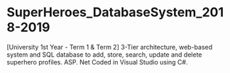 # SuperHeroes_DatabaseSystem_2018-2019
[University 1st Year - Term 1 &amp; Term 2] 3-Tier architecture, web-based system and SQL database to add, store, search, update and delete superhero profiles. ASP. Net Coded in Visual Studio using C#.
